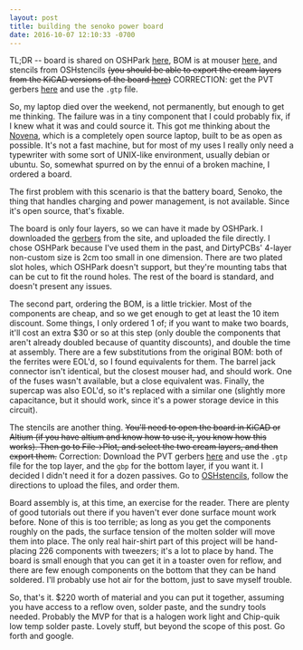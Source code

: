 ```yaml
---
layout: post
title: building the senoko power board
date: 2016-10-07 12:10:33 -0700
---
```


TL;DR -- board is shared on OSHPark [here](https://oshpark.com/shared_projects/x3IpMg2U), BOM is at mouser [here](//www.mouser.com/ProjectManager/ProjectDetail.aspx?AccessID=6572045792), and stencils from OSHstencils <strike>(you should be able to export the cream layers from the KiCAD versions of the board [here](//bunniefoo.com/novena/novena-accessories-kicad.zip))</strike> CORRECTION: get the PVT gerbers [here](//bunniefoo.com/novena/pvt2_release/gerbers-senoko_pvt1.zip) and use the `.gtp` file.

So, my laptop died over the weekend, not permanently, but enough to get me thinking. The failure was in a tiny component that I could probably fix, if I knew what it was and could source it. This got me thinking about the [Novena](https://www.kosagi.com/w/index.php?title=Novena_Main_Page), which is a completely open source laptop, built to be as open as possible. It's not a fast machine, but for most of my uses I really only need a typewriter with some sort of UNIX-like environment, usually debian or ubuntu. So, somewhat spurred on by the ennui of a broken machine, I ordered a board.

The first problem with this scenario is that the battery board, Senoko, the thing that handles charging and power management, is not available. Since it's open source, that's fixable.

The board is only four layers, so we can have it made by OSHPark. I downloaded the [gerbers](//bunniefoo.com/novena/pvt2_release/gerbers-senoko_pvt1.zip) from the site, and uploaded the file directly. I chose OSHPark because I've used them in the past, and DirtyPCBs' 4-layer non-custom size is 2cm too small in one dimension. There are two plated slot holes, which OSHPark doesn't support, but they're mounting tabs that can be cut to fit the round holes. The rest of the board is standard, and doesn't present any issues.

The second part, ordering the BOM, is a little trickier. Most of the components are cheap, and so we get enough to get at least the 10 item discount. Some things, I only ordered 1 of; if you want to make two boards, it'll cost an extra $30 or so at this step (only double the components that aren't already doubled because of quantity discounts), and double the time at assembly. There are a few substitutions from the original BOM: both of the ferrites were EOL'd, so I found equivalents for them. The barrel jack connector isn't identical, but the closest mouser had, and should work. One of the fuses wasn't available, but a close equivalent was. Finally, the supercap was also EOL'd, so it's replaced with a similar one (slightly more capacitance, but it should work, since it's a power storage device in this circuit).

The stencils are another thing. <strike>You'll need to open the board in KiCAD or Altium (if you have altium and know how to use it, you know how this works). Then go to File->Plot, and select the two cream layers, and then export them.</strike> Correction: Download the PVT gerbers [here](//bunniefoo.com/novena/pvt2_release/gerbers-senoko_pvt1.zip) and use the `.gtp` file for the top layer, and the `gbp` for the bottom layer, if you want it. I decided I didn't need it for a dozen passives. Go to [OSHstencils](https://www.oshstencils.com), follow the directions to upload the files, and order them.

Board assembly is, at this time, an exercise for the reader. There are plenty of good tutorials out there if you haven't ever done surface mount work before. None of this is too terrible; as long as you get the components roughly on the pads, the surface tension of the molten solder will move them into place. The only real hair-shirt part of this project will be hand-placing 226 components with tweezers; it's a lot to place by hand. The board is small enough that you can get it in a toaster oven for reflow, and there are few enough components on the bottom that they can be hand soldered. I'll probably use hot air for the bottom, just to save myself trouble.

So, that's it. $220 worth of material and you can put it together, assuming you have access to a reflow oven, solder paste, and the sundry tools needed. Probably the MVP for that is a halogen work light and Chip-quik low temp solder paste. Lovely stuff, but beyond the scope of this post. Go forth and google.
